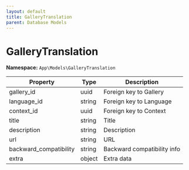 ```yaml
---
layout: default
title: GalleryTranslation
parent: Database Models
---
```

# GalleryTranslation

**Namespace:** `App\Models\GalleryTranslation`

| Property               | Type   | Description                 |
| ---------------------- | ------ | --------------------------- |
| gallery_id             | uuid   | Foreign key to Gallery      |
| language_id            | string | Foreign key to Language     |
| context_id             | uuid   | Foreign key to Context      |
| title                  | string | Title                       |
| description            | string | Description                 |
| url                    | string | URL                         |
| backward_compatibility | string | Backward compatibility info |
| extra                  | object | Extra data                  |
